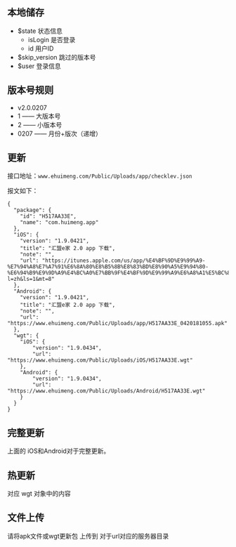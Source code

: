 
## 本地储存

- $state 状态信息
    - isLogin 是否登录
    - id 用户ID
- $skip_version 跳过的版本号
- $user 登录信息

## 版本号规则

- v2.0.0207
-  1        —— 大版本号
-  2        —— 小版本号
-  0207     —— 月份+版次（递增）

## 更新
接口地址：`www.ehuimeng.com/Public/Uploads/app/checklev.json`

报文如下：
```
{
  "package": {
    "id": "H517AA33E",
    "name": "com.huimeng.app"
  },
  "iOS": {
    "version": "1.9.0421",
    "title": "汇盟e家 2.0 app 下载",
    "note": "",
    "url": "https://itunes.apple.com/us/app/%E4%BF%9D%E9%99%A9-%E7%94%A8%E7%A7%91%E6%8A%80%E8%B5%8B%E8%83%BD%E8%90%A5%E9%94%80-%E6%94%B9%E9%9D%A9%E4%BC%A0%E7%BB%9F%E4%BF%9D%E9%99%A9%E6%A8%A1%E5%BC%8F/id1298445808?l=zh&ls=1&mt=8"
  },
  "Android": {
    "version": "1.9.0421",
    "title": "汇盟e家 2.0 app 下载",
    "note": "",
    "url": "https://www.ehuimeng.com/Public/Uploads/app/H517AA33E_0420181055.apk"
  },
  "wgt": {
  	"iOS": {
		"version": "1.9.0434",
		"url": "https://www.ehuimeng.com/Public/Uploads/iOS/H517AA33E.wgt"
	},
	"Android": {
		"version": "1.9.0434",
		"url": "https://www.ehuimeng.com/Public/Uploads/Android/H517AA33E.wgt"
	}
  }
}
```
## 完整更新

上面的 iOS和Android对于完整更新。

## 热更新

对应 wgt 对象中的内容

## 文件上传
请将apk文件或wgt更新包 上传到 对于url对应的服务器目录
